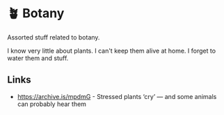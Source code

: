 # 🪴 Botany

Assorted stuff related to botany.

I know very little about plants. I can't keep them alive at home. I forget to water them and stuff.

## Links

- https://archive.is/mpdmG - Stressed plants ‘cry’ — and some animals can probably hear them
